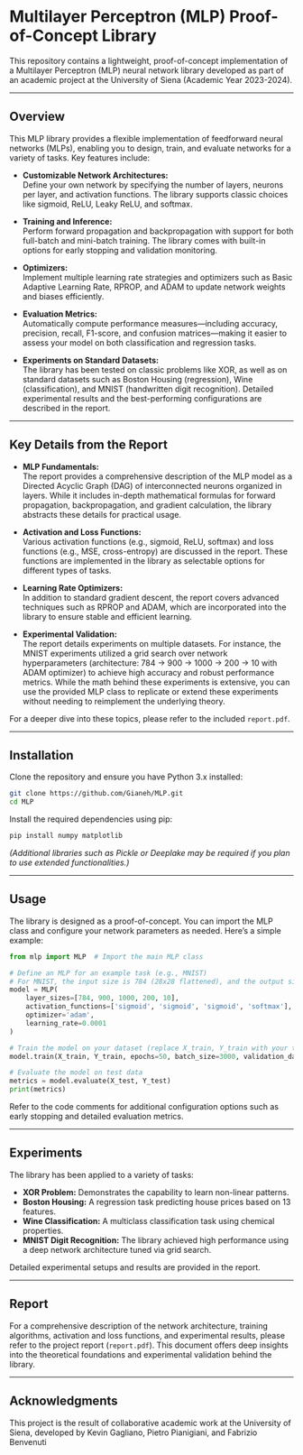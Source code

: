 # Multilayer Perceptron (MLP) Proof-of-Concept Library

This repository contains a lightweight, proof-of-concept implementation of a Multilayer Perceptron (MLP) neural network library developed as part of an academic project at the University of Siena (Academic Year 2023-2024).

---

## Overview

This MLP library provides a flexible implementation of feedforward neural networks (MLPs), enabling you to design, train, and evaluate networks for a variety of tasks. Key features include:

- **Customizable Network Architectures:**  
  Define your own network by specifying the number of layers, neurons per layer, and activation functions. The library supports classic choices like sigmoid, ReLU, Leaky ReLU, and softmax.

- **Training and Inference:**  
  Perform forward propagation and backpropagation with support for both full-batch and mini-batch training. The library comes with built-in options for early stopping and validation monitoring.

- **Optimizers:**  
  Implement multiple learning rate strategies and optimizers such as Basic Adaptive Learning Rate, RPROP, and ADAM to update network weights and biases efficiently.

- **Evaluation Metrics:**  
  Automatically compute performance measures—including accuracy, precision, recall, F1-score, and confusion matrices—making it easier to assess your model on both classification and regression tasks.

- **Experiments on Standard Datasets:**  
  The library has been tested on classic problems like XOR, as well as on standard datasets such as Boston Housing (regression), Wine (classification), and MNIST (handwritten digit recognition). Detailed experimental results and the best-performing configurations are described in the report.

---

## Key Details from the Report

- **MLP Fundamentals:**  
  The report provides a comprehensive description of the MLP model as a Directed Acyclic Graph (DAG) of interconnected neurons organized in layers. While it includes in-depth mathematical formulas for forward propagation, backpropagation, and gradient calculation, the library abstracts these details for practical usage.

- **Activation and Loss Functions:**  
  Various activation functions (e.g., sigmoid, ReLU, softmax) and loss functions (e.g., MSE, cross-entropy) are discussed in the report. These functions are implemented in the library as selectable options for different types of tasks.

- **Learning Rate Optimizers:**  
  In addition to standard gradient descent, the report covers advanced techniques such as RPROP and ADAM, which are incorporated into the library to ensure stable and efficient learning.

- **Experimental Validation:**  
  The report details experiments on multiple datasets. For instance, the MNIST experiments utilized a grid search over network hyperparameters (architecture: 784 → 900 → 1000 → 200 → 10 with ADAM optimizer) to achieve high accuracy and robust performance metrics. While the math behind these experiments is extensive, you can use the provided MLP class to replicate or extend these experiments without needing to reimplement the underlying theory.

For a deeper dive into these topics, please refer to the included `report.pdf`.

---

## Installation

Clone the repository and ensure you have Python 3.x installed:

```bash
git clone https://github.com/Gianeh/MLP.git
cd MLP
```

Install the required dependencies using pip:

```bash
pip install numpy matplotlib
```

*(Additional libraries such as Pickle or Deeplake may be required if you plan to use extended functionalities.)*

---

## Usage

The library is designed as a proof-of-concept. You can import the MLP class and configure your network parameters as needed. Here’s a simple example:

```python
from mlp import MLP  # Import the main MLP class

# Define an MLP for an example task (e.g., MNIST)
# For MNIST, the input size is 784 (28x28 flattened), and the output size is 10 (one per digit).
model = MLP(
    layer_sizes=[784, 900, 1000, 200, 10],
    activation_functions=['sigmoid', 'sigmoid', 'sigmoid', 'softmax'],
    optimizer='adam',
    learning_rate=0.0001
)

# Train the model on your dataset (replace X_train, Y_train with your training data)
model.train(X_train, Y_train, epochs=50, batch_size=3000, validation_data=(X_val, Y_val))

# Evaluate the model on test data
metrics = model.evaluate(X_test, Y_test)
print(metrics)
```

Refer to the code comments for additional configuration options such as early stopping and detailed evaluation metrics.

---

## Experiments

The library has been applied to a variety of tasks:
- **XOR Problem:** Demonstrates the capability to learn non-linear patterns.
- **Boston Housing:** A regression task predicting house prices based on 13 features.
- **Wine Classification:** A multiclass classification task using chemical properties.
- **MNIST Digit Recognition:** The library achieved high performance using a deep network architecture tuned via grid search.

Detailed experimental setups and results are provided in the report.

---

## Report

For a comprehensive description of the network architecture, training algorithms, activation and loss functions, and experimental results, please refer to the project report (`report.pdf`). This document offers deep insights into the theoretical foundations and experimental validation behind the library.

---

## Acknowledgments

This project is the result of collaborative academic work at the University of Siena, developed by Kevin Gagliano, Pietro Pianigiani, and Fabrizio Benvenuti
